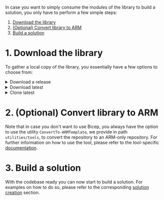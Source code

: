 In case you want to simply consume the modules of the library to build a solution, you only have to perform a few simple steps:

1. [Download the library](#1-download-the-library)
1. [(Optional) Convert library to ARM](#2-optional-convert-library-to-arm)
1. [Build a solution](#3-build-a-solution)

# 1. Download the library

To gather a local copy of the library, you essentially have a few options to choose from:

<details>
<summary>Download a release</summary>

To download a specific release version of the repository:
1. Navigate to the [releases](https://github.com/Azure/ResourceModules/releases) page.
1. Scroll to the `'Assets'` section at the bottom end of the release you'd like to download
1. Here you will find a packaged version of the repository (as it was when the release was created) and can download it with a simple click on the `'Source code'` package (e.g. `Source code (zip)`) itself. This will start the download and drop the file in your default download folder.

    <img src="./media/SetupEnvironment/downloadZipRelease.png" alt="Download zip" height="150">

1. Finally, you only need to unpack the downloaded file to a location of your choice

</details>

<details>
<summary>Download latest</summary>

To download the latest version of the repository
1. Navigate to the main page of [CARML](https://aka.ms/CARML)
1. On the overview page, select the `<> Code` button to the top right, and select the `Download ZIP` button in the opening pop up to trigger the repository to be downloaded as a compressed file into your default download folder.

    <img src="./media/SetupEnvironment/downloadZipLatest.png" alt="Download zip" height="350">

1. Finally, you only need to unpack the downloaded file to a location of your choice

</details>

<details>
<summary>Clone latest</summary>

To clone the latest version of the repository
1. On your local machine, open a PowerShell session
1. Navigate to the location you want to clone the repository into
1. Execute

    ```PowerShell
    git clone 'https://github.com/Azure/ResourceModules.git'
    ```

</details>

<p>

# 2. (Optional) Convert library to ARM

Note that in case you don't want to use Bicep, you always have the option to use the utility `ConvertTo-ARMTemplate`, we provide in path `utilities/tools`, to convert the repository to an ARM-only repository. For further information on how to use the tool, please refer to the tool-specific [documentation](./Interoperability%20-%20Bicep%20to%20ARM%20conversion).

# 3. Build a solution

With the codebase ready you can now start to build a solution. For examples on how to do so, please refer to the corresponding [solution creation](./Solution%20creation) section.
